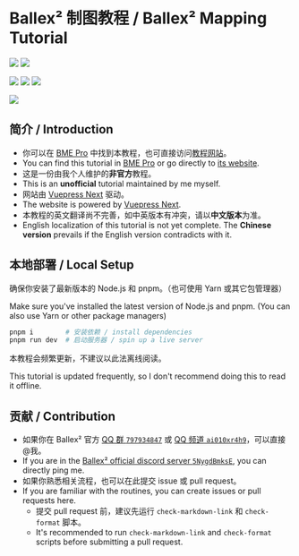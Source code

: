 # Ballex² 制图教程 / Ballex² Mapping Tutorial

[![](https://img.shields.io/badge/Steam-Ballex%C2%B2:%20The%20Hanging%20Gardens-235?style=flat-square)](https://store.steampowered.com/app/1383570/)
[![](<https://img.shields.io/badge/Steam-Ballex%C2%B2%20--%20Map%20Editor%20(BME%20Pro)-235?style=flat-square>)](https://store.steampowered.com/app/1809190/)

[![](https://img.shields.io/badge/QQ%20%E7%BE%A4-797934847-09f?style=flat-square)](https://jq.qq.com/?_wv=1027&k=q6AligU2)
[![](https://img.shields.io/badge/QQ%20%E9%A2%91%E9%81%93-ai010xr4h9-09f?style=flat-square)](https://qun.qq.com/qqweb/qunpro/share?inviteCode=29ZiTd)
[![](https://img.shields.io/badge/Discord-5NygdBmksE-56e?style=flat-square)](https://discord.gg/5NygdBmksE/)

[![](https://img.shields.io/badge/License-CC%20BY--NC--SA%204.0-f73?style=flat-square)](https://creativecommons.org/licenses/by-nc-sa/4.0/)

## 简介 / Introduction

- 你可以在 [BME Pro](https://store.steampowered.com/app/1809190/) 中找到本教程，也可直接访问[教程网站](https://ballex2.dilant.cn/)。
- You can find this tutorial in [BME Pro](https://store.steampowered.com/app/1809190/) or go directly to [its website](https://ballex2.dilant.cn/en/).
- 这是一份由我个人维护的**非官方**教程。
- This is an **unofficial** tutorial maintained by me myself.
- 网站由 [Vuepress Next](https://v2.vuepress.vuejs.org/zh/) 驱动。
- The website is powered by [Vuepress Next](https://v2.vuepress.vuejs.org/).
- 本教程的英文翻译尚不完善，如中英版本有冲突，请以**中文版本**为准。
- English localization of this tutorial is not yet complete. The **Chinese version** prevails if the English version contradicts with it.

## 本地部署 / Local Setup

确保你安装了最新版本的 Node.js 和 pnpm。（也可使用 Yarn 或其它包管理器）

Make sure you've installed the latest version of Node.js and pnpm. (You can also use Yarn or other package managers)

```sh
pnpm i        # 安装依赖 / install dependencies
pnpm run dev  # 启动服务器 / spin up a live server
```

本教程会频繁更新，不建议以此法离线阅读。

This tutorial is updated frequently, so I don't recommend doing this to read it offline.

## 贡献 / Contribution

- 如果你在 Ballex² 官方 [QQ 群 `797934847`](https://jq.qq.com/?_wv=1027&k=q6AligU2) 或 [QQ 频道 `ai010xr4h9`](https://qun.qq.com/qqweb/qunpro/share?inviteCode=29ZiTd)，可以直接@我。
- If you are in the [Ballex² official discord server `5NygdBmksE`](https://discord.gg/5NygdBmksE/), you can directly ping me.
- 如果你熟悉相关流程，也可以在此提交 issue 或 pull request。
- If you are familiar with the routines, you can create issues or pull requests here.
  - 提交 pull request 前，建议先运行 `check-markdown-link` 和 `check-format` 脚本。
  - It's recommended to run `check-markdown-link` and `check-format` scripts before submitting a pull request.
